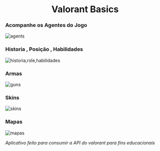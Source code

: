 <h1 align = "center"> Valorant Basics </h1>

<h3> Acompanhe os Agentes do Jogo </h3>

![agents](https://user-images.githubusercontent.com/94642889/214122211-74ded64f-38a4-4457-926e-130810c4f399.png)

<h3> Historia , Posição , Habilidades </h3>

![historia,role,habilidades](https://user-images.githubusercontent.com/94642889/214122343-a6aa85c8-e7aa-466e-9d0b-5468e22b27f4.png)

<h3> Armas </h3>

![guns](https://user-images.githubusercontent.com/94642889/214122375-4e7d025d-8a01-4d09-9a25-a077e3b7c661.png)

<h3> Skins </h3>

![skins](https://user-images.githubusercontent.com/94642889/214122390-ae3c5664-c78b-444f-95ea-1f9a8936cacd.png)

<h3> Mapas </h3>

![mapas](https://user-images.githubusercontent.com/94642889/214122397-c0b693cc-3c6a-491e-b6ed-99756d3b527c.png)



*Aplicativo feito para consumir a API do valorant para fins educacionais*

